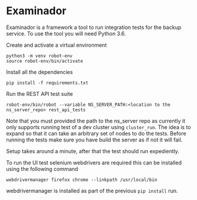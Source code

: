 Examinador
======

Examinador is a framework a tool to run integration tests for the backup service.
To use the tool you will need Python 3.6.

Create and activate a virtual environment

```
python3 -m venv robot-env
source robot-env/bin/activate
```

Install all the dependencies

```
pip install -f requirements.txt
```

Run the REST API test suite

```
robot-env/bin/robot --variable NS_SERVER_PATH:<location to the ns_server_repo> rest_api_tests
```

Note that you must provided the path to the ns_server repo as currently it only supports running
test of a dev cluster using `cluster_run`. The idea is to expand so that it can take an arbitrary
set of nodes to do the tests. Before running the tests make sure you have build the server as if
not it will fail.

Setup takes around a minute, after that the test should run expediently.

To run the UI test selenium webdrivers are required this can be installed using the following command
```
webdrivermanager firefox chrome --linkpath /usr/local/bin
```

webdrivermanager is installed as part of the previous `pip install` run.
